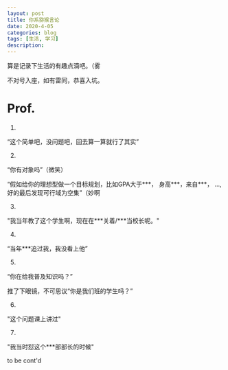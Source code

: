 ```yaml
---
layout: post
title: 你系猕猴言论
date: 2020-4-05
categories: blog
tags: [生活, 学习]
description: 
---
```


算是记录下生活的有趣点滴吧。（雾

不对号入座，如有雷同，恭喜入坑。

# Prof.

1. 

“这个简单吧，没问题吧，回去算一算就行了其实”

2.

“你有对象吗”（微笑）

“假如给你的理想型做一个目标规划，比如GPA大于***， 身高***，来自***， ..., 好的最后发现可行域为空集”（妙啊

3.

"我当年教了这个学生啊，现在在***关着/***当校长呢。"

4.

“当年***追过我，我没看上他”

5.

“你在给我普及知识吗？”

推了下眼镜，不可思议“你是我们班的学生吗？”

6.

"这个问题课上讲过"

7.

"我当时怼这个***部部长的时候"

to be cont'd
